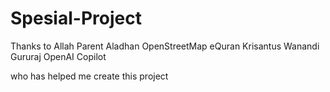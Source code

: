 # Spesial-Project

Thanks to
Allah
Parent
Aladhan
OpenStreetMap
eQuran
Krisantus Wanandi
Gururaj
OpenAI
Copilot

who has helped me create this project
